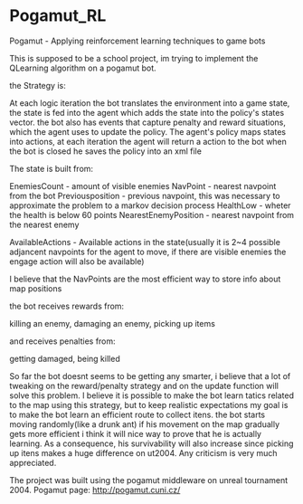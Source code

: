 Pogamut_RL
==========

Pogamut - Applying reinforcement learning techniques to game bots

This is supposed to be a school project, im trying to implement the QLearning algorithm on a pogamut bot.

the Strategy is:

At each logic iteration the bot translates the environment into a game state, the state is fed into the 
agent which adds the state into the policy's states vector.
the bot also has events that capture penalty and reward situations, which the agent uses to update the policy.
The agent's policy maps states into actions, at each iteration the agent will return a action to the bot
when the bot is closed he saves the policy into an xml file

The state is built from:

EnemiesCount - amount of visible enemies
NavPoint - nearest navpoint from the bot
Previousposition - previous navpoint, this was necessary to approximate the problem to a markov decision process
HealthLow - wheter the health is below 60 points
NearestEnemyPosition - nearest navpoint from the nearest enemy

AvailableActions - Available actions in the state(usually it is 2~4 possible adjancent navpoints for the agent to move, 
if there are visible enemies the engage action will also be available)

I believe that the NavPoints are the most efficient way to store info about map positions

the bot receives rewards from:

killing an enemy,
damaging an enemy,
picking up items

and receives penalties from:

getting damaged,
being killed

So far the bot doesnt seems to be getting any smarter, i believe that a lot of tweaking on the reward/penalty strategy
and on the update function will solve this problem.
I believe it is possible to make the bot learn tatics related to the map using this strategy, but to keep realistic expectations
my goal is to make the bot learn an efficient route to collect itens. 
the bot starts moving randomly(like a drunk ant) if his movement on the map gradually gets more efficient
i think it will nice way to prove that he is actually learning. As a consequence, his survivability 
will also increase since picking up itens makes a huge difference on ut2004.
Any criticism is very much appreciated.

The project was built using the pogamut middleware on unreal tournament 2004.
Pogamut page: http://pogamut.cuni.cz/
